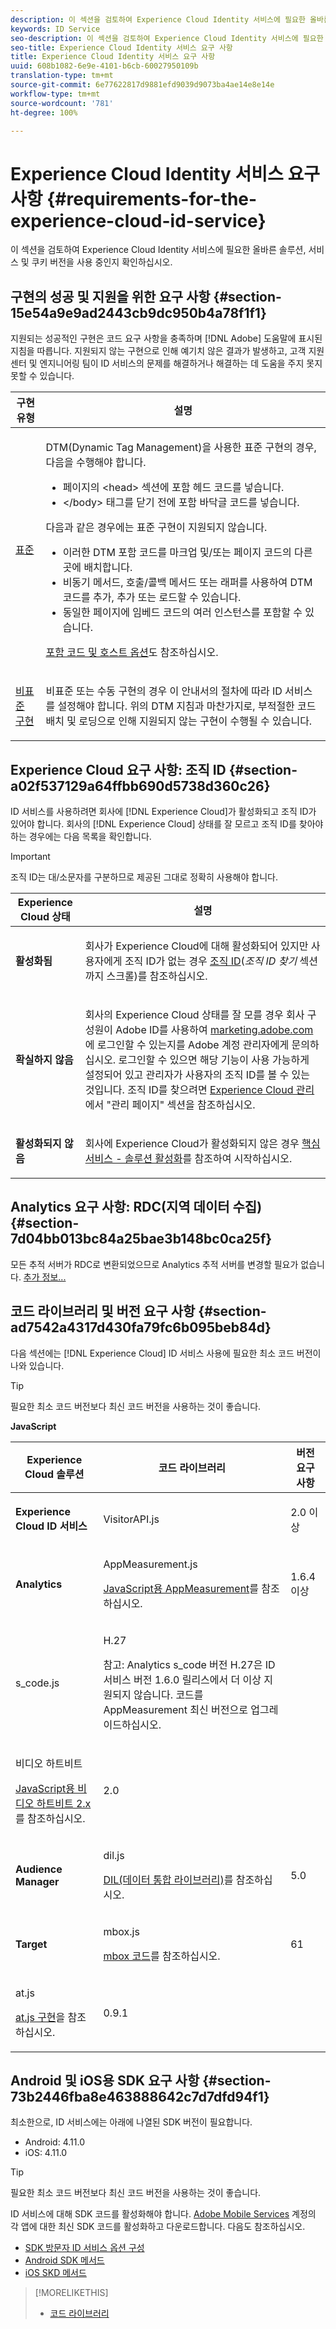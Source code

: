 ```yaml
---
description: 이 섹션을 검토하여 Experience Cloud Identity 서비스에 필요한 올바른 솔루션, 서비스 및 쿠키 버전을 사용 중인지 확인하십시오.
keywords: ID Service
seo-description: 이 섹션을 검토하여 Experience Cloud Identity 서비스에 필요한 올바른 솔루션, 서비스 및 쿠키 버전을 사용 중인지 확인하십시오.
seo-title: Experience Cloud Identity 서비스 요구 사항
title: Experience Cloud Identity 서비스 요구 사항
uuid: 608b1082-6e9e-4101-b6cb-60027950109b
translation-type: tm+mt
source-git-commit: 6e77622817d9881efd9039d9073ba4ae14e8e14e
workflow-type: tm+mt
source-wordcount: '781'
ht-degree: 100%

---
```



# Experience Cloud Identity 서비스 요구 사항 {#requirements-for-the-experience-cloud-id-service}

이 섹션을 검토하여 Experience Cloud Identity 서비스에 필요한 올바른 솔루션, 서비스 및 쿠키 버전을 사용 중인지 확인하십시오.

## 구현의 성공 및 지원을 위한 요구 사항 {#section-15e54a9e9ad2443cb9dc950b4a78f1f1}

지원되는 성공적인 구현은 코드 요구 사항을 충족하며 [!DNL Adobe] 도움말에 표시된 지침을 따릅니다. 지원되지 않는 구현으로 인해 예기치 않은 결과가 발생하고, 고객 지원 센터 및 엔지니어링 팀이 ID 서비스의 문제를 해결하거나 해결하는 데 도움을 주지 못지 못할 수 있습니다.

<table id="table_2216C44AA66248DCAA13BF64BDF2D88A"> 
 <thead> 
  <tr> 
   <th colname="col1" class="entry"> 구현 유형 </th> 
   <th colname="col2" class="entry"> 설명 </th> 
  </tr> 
 </thead>
 <tbody> 
  <tr> 
   <td colname="col1"> <p> <a href="../implementation-guides/standard.md#concept-89cd0199a9634fc48644f2d61e3d2445" format="dita" scope="local"> 표준</a> </p> </td> 
   <td colname="col2"> <p>DTM(Dynamic Tag Management)을 사용한 표준 구현의 경우, 다음을 수행해야 합니다. </p> 
    <ul id="ul_59CDE179566844B494F3068FF6333809"> 
     <li id="li_CCCB6AFC08EE405F94C42216D3CE50AC"> 페이지의 <span class="codeph">&lt;head&gt;</span> 섹션에 포함 헤드 코드를 넣습니다. </li> 
     <li id="li_13962F2CB1764091A84863BE499675A2"><span class="codeph">&lt;/body&gt;</span> 태그를 닫기 전에 포함 바닥글 코드를 넣습니다. </li> 
    </ul> <p>다음과 같은 경우에는 표준 구현이 지원되지 않습니다. </p> 
    <ul id="ul_3B62559317ED4C7AA548C3B8DBA281F7"> 
     <li id="li_1F16C6D412944197BEA56BC24730782C"> 이러한 DTM 포함 코드를 마크업 및/또는 페이지 코드의 다른 곳에 배치합니다. </li> 
     <li id="li_05615C01F3A947BBBD41046E68377224"> 비동기 메서드, 호출/콜백 메서드 또는 래퍼를 사용하여 DTM 코드를 추가, 추가 또는 로드할 수 있습니다. </li> 
     <li id="li_B2137DFF627B473FA876580449026D2B">동일한 페이지에 임베드 코드의 여러 인스턴스를 포함할 수 있습니다. </li> 
    </ul> <p><a href="https://docs.adobe.com/content/help/ko-KR/dtm/using/client-side/deployment.html" format="https" scope="external">포함 코드 및 호스트 옵션</a>도 참조하십시오. </p> </td> 
  </tr> 
  <tr> 
   <td colname="col1"> <p> <a href="../implementation-guides/implementation-guides.md#section-2c4f2db1f9704315a7cccab6d2e07113" format="dita" scope="local"> 비표준 구현 </a> </p> </td> 
   <td colname="col2"> <p>비표준 또는 수동 구현의 경우 이 안내서의 절차에 따라 ID 서비스를 설정해야 합니다. 위의 DTM 지침과 마찬가지로, 부적절한 코드 배치 및 로딩으로 인해 지원되지 않는 구현이 수행될 수 있습니다. </p> </td> 
  </tr> 
 </tbody> 
</table>

## Experience Cloud 요구 사항: 조직 ID {#section-a02f537129a64ffbb690d5738d360c26}

ID 서비스를 사용하려면 회사에 [!DNL Experience Cloud]가 활성화되고 조직 ID가 있어야 합니다. 회사의 [!DNL Experience Cloud] 상태를 잘 모르고 조직 ID를 찾아야 하는 경우에는 다음 목록을 확인합니다.

>[!IMPORTANT]
>
>조직 ID는 대/소문자를 구분하므로 제공된 그대로 정확히 사용해야 합니다.

<table id="table_6C74B676EB094C568D2439FDCC9A7830"> 
 <thead> 
  <tr> 
   <th colname="col1" class="entry"> Experience Cloud 상태 </th> 
   <th colname="col2" class="entry"> 설명 </th> 
  </tr> 
 </thead>
 <tbody> 
  <tr> 
   <td colname="col1"> <p> <b>활성화됨</b> </p> </td> 
   <td colname="col2"> <p>회사가 <span class="keyword">Experience Cloud</span>에 대해 활성화되어 있지만 사용자에게 조직 ID가 없는 경우 <a href="https://docs.adobe.com/content/help/ko-KR/core-services/interface/manage-users-and-products/organizations.html" format="https" scope="external">조직 ID</a>(<i>조직 ID 찾기</i> 섹션까지 스크롤)를 참조하십시오. </p> </td> 
  </tr> 
  <tr> 
   <td colname="col1"> <p> <b>확실하지 않음</b> </p> </td> 
   <td colname="col2"> <p> 회사의 <span class="keyword">Experience Cloud</span> 상태를 잘 모를 경우 회사 구성원이 Adobe ID를 사용하여 <a href="https://experiencecloud.adobe.com" format="https" scope="external">marketing.adobe.com</a>에 로그인할 수 있는지를 Adobe 계정 관리자에게 문의하십시오. 로그인할 수 있으면 해당 기능이 사용 가능하게 설정되어 있고 관리자가 사용자의 조직 ID를 볼 수 있는 것입니다. 조직 ID를 찾으려면 <a href="https://docs.adobe.com/help/ko-KR/core-services/interface/experience-cloud.html" format="https" scope="external">Experience Cloud 관리</a>에서 "관리 페이지" 섹션을 참조하십시오. </p> </td> 
  </tr> 
  <tr> 
   <td colname="col1"> <p> <b>활성화되지 않음</b> </p> </td> 
   <td colname="col2"> <p> 회사에 Experience Cloud가 활성화되지 않은 경우 <a href="https://docs.adobe.com/content/help/ko-KR/core-services/interface/about-core-services/core-services.html" format="https" scope="external">핵심 서비스 - 솔루션 활성화</a>를 참조하여 시작하십시오. </p> </td> 
  </tr> 
 </tbody> 
</table>

## Analytics 요구 사항: RDC(지역 데이터 수집) {#section-7d04bb013bc84a25bae3b148bc0ca25f}

모든 추적 서버가 RDC로 변환되었으므로 Analytics 추적 서버를 변경할 필요가 없습니다. [추가 정보...](https://docs.adobe.com/content/help/en/analytics/admin/data-collection/regional-data-collection/regional-data-collection.html)

## 코드 라이브러리 및 버전 요구 사항 {#section-ad7542a4317d430fa79fc6b095beb84d}

다음 섹션에는 [!DNL Experience Cloud] ID 서비스 사용에 필요한 최소 코드 버전이 나와 있습니다.

>[!TIP]
>
>필요한 최소 코드 버전보다 최신 코드 버전을 사용하는 것이 좋습니다.

**JavaScript**

<table id="table_8E773F76DBCB4797A0C117080CA8707C"> 
 <thead> 
  <tr> 
   <th colname="col1" class="entry"> Experience Cloud 솔루션 </th> 
   <th colname="col3" class="entry"> 코드 라이브러리 </th> 
   <th colname="col4" class="entry"> 버전 요구 사항 </th> 
  </tr> 
 </thead>
 <tbody> 
  <tr> 
   <td colname="col1"> <p> <b><span class="keyword"></span> Experience Cloud ID 서비스</b> </p> </td> 
   <td colname="col3"> <p> <span class="codeph"> VisitorAPI.js</span> </p> </td> 
   <td colname="col4"> <p>2.0 이상 </p> </td> 
  </tr> 
  <tr> 
   <td colname="col1" morerows="2"> <p> <b> <span class="keyword"> Analytics </span> </b> </p> </td> 
   <td colname="col3"> <p> <span class="codeph"> AppMeasurement.js</span> </p> <p><a href="https://docs.adobe.com/content/help/ko-KR/analytics/implementation/js/overview.html" format="https" scope="external">JavaScript용 AppMeasurement</a>를 참조하십시오. </p> </td> 
   <td colname="col4"> <p>1.6.4 이상 </p> </td> 
  </tr> 
  <tr> 
   <td colname="col3"> <p> <span class="codeph"> s_code.js</span> </p> </td> 
   <td colname="col4"> <p>H.27 </p> <p> <p>참고:<span class="keyword"> Analytics</span> s_code 버전 H.27은 ID 서비스 버전 1.6.0 릴리스에서 더 이상 지원되지 않습니다. 코드를 AppMeasurement 최신 버전으로 업그레이드하십시오. </p> </p> </td> 
  </tr> 
  <tr> 
   <td colname="col3"> <p>비디오 하트비트 </p> <p><a href="https://docs.adobe.com/content/help/ko-KR/media-analytics/using/media-overview.html" format="https" scope="external">JavaScript용 비디오 하트비트 2.x</a>를 참조하십시오. </p> </td> 
   <td colname="col4"> <p>2.0 </p> </td> 
  </tr> 
  <tr> 
   <td colname="col1"> <p> <b> <span class="keyword"> Audience Manager </span> </b> </p> </td> 
   <td colname="col3"> <p> <span class="codeph"> dil.js</span> </p> <p> <a href="https://docs.adobe.com/content/help/ko-KR/audience-manager/user-guide/dil-api/dil-overview.html" format="https" scope="external">DIL(데이터 통합 라이브러리)</a>를 참조하십시오. </p> </td> 
   <td colname="col4"> <p>5.0 </p></td> 
  </tr> 
  <tr> 
   <td colname="col1" morerows="1"> <p> <b> <span class="keyword"> Target </span> </b> </p> </td> 
   <td colname="col3"> <p> <span class="codeph"> mbox.js</span> </p> <p><a href="https://docs.adobe.com/content/help/ko-KR/target/using/implement-target/client-side/mbox-implement/mbox-technical.html" format="https" scope="external">mbox 코드</a>를 참조하십시오. </p> </td> 
   <td colname="col4"> <p>61 </p> </td> 
  </tr> 
  <tr> 
   <td colname="col3"> <p> <span class="codeph"> at.js</span> </p> <p><a href="https://docs.adobe.com/content/help/ko-KR/target/using/implement-target/client-side/at-js/how-atjs-works.html" format="https" scope="external">at.js 구현</a>을 참조하십시오. </p> </td> 
   <td colname="col4"> <p>0.9.1 </p> </td> 
  </tr> 
 </tbody> 
</table>

## Android 및 iOS용 SDK 요구 사항 {#section-73b2446fba8e463888642c7d7dfd94f1}

최소한으로, ID 서비스에는 아래에 나열된 SDK 버전이 필요합니다.

* Android: 4.11.0
* iOS: 4.11.0

>[!TIP]
>
>필요한 최소 코드 버전보다 최신 코드 버전을 사용하는 것이 좋습니다.

ID 서비스에 대해 SDK 코드를 활성화해야 합니다. [Adobe Mobile Services](https://mobilemarketing.adobe.com/) 계정의 각 앱에 대한 최신 SDK 코드를 활성화하고 다운로드합니다. 다음도 참조하십시오.

* [SDK 방문자 ID 서비스 옵션 구성](https://docs.adobe.com/content/help/ko-KR/mobile-services/using/manage-app-settings-ug/configuring-app/t-config-visitor.html)
* [Android SDK 메서드](https://docs.adobe.com/content/help/ko-KR/mobile-services/android/experience-cloud-android/c-marketing-cloud.html)
* [iOS SKD 메서드](https://docs.adobe.com/content/help/ko-KR/mobile-services/ios/exp-cloud-ios/marketing-cloud.html)

>[!MORELIKETHIS]
>
>* [코드 라이브러리](../library/library.md#concept-ff27497375644a898d47984aefb21c97)

